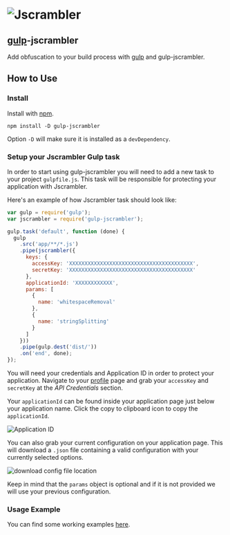 # ![Jscrambler](https://media.jscrambler.com/images/logo_500px.png)
[gulp](https://github.com/wearefractal/gulp)-jscrambler
--------------------

Add obfuscation to your build process with [gulp](https://github.com/wearefractal/gulp) and gulp-jscrambler.

## How to Use

### Install

Install with [npm](https://npmjs.org/package/gulp-jscrambler).

```
npm install -D gulp-jscrambler
```
Option `-D` will make sure it is installed as a `devDependency`.

### Setup your Jscrambler Gulp task

In order to start using gulp-jscrambler you will need to add a new task to your project `gulpfile.js`. This task will be responsible for protecting your application with Jscrambler.

Here's an example of how Jscrambler task should look like:

```js
var gulp = require('gulp');
var jscrambler = require('gulp-jscrambler');

gulp.task('default', function (done) {
  gulp
    .src('app/**/*.js')
    .pipe(jscrambler({
      keys: {
        accessKey: 'XXXXXXXXXXXXXXXXXXXXXXXXXXXXXXXXXXXXXXXX',
        secretKey: 'XXXXXXXXXXXXXXXXXXXXXXXXXXXXXXXXXXXXXXXX'
      },
      applicationId: 'XXXXXXXXXXXX',
      params: [
        {
          name: 'whitespaceRemoval'
        },
        {
          name: 'stringSplitting'
        }
      ]
    }))
    .pipe(gulp.dest('dist/'))
    .on('end', done);
});
```

You will need your credentials and Application ID in order to protect your application.
Navigate to your [profile](https://app.jscrambler.com/profile) page and grab your `accessKey` and `secretKey` at the _API Credentials_ section.

Your `applicationId` can be found inside your application page just below your application name. Click the copy to clipboard icon to copy the `applicationId`.

![Application ID](https://blog.jscrambler.com/content/images/2018/08/jscrambler-101-first-use-app-id.jpg)

You can also grab your current configuration on your application page. This will download a `.json` file containing a valid configuration with your currently selected options.

![download config file location](https://blog.jscrambler.com/content/images/2018/08/jscrambler-101-first-use-download-json.png)

Keep in mind that the `params` object is optional and if it is not provided we will use your previous configuration.

### Usage Example

You can find some working examples [here](https://github.com/jscrambler/jscrambler/tree/master/packages/gulp-jscrambler/examples).
